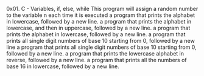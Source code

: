 0x01. C - Variables, if, else, while
This program will assign a random number to the variable n each time it is executed
a program that prints the alphabet in lowercase, followed by a new line.
a program that prints the alphabet in lowercase, and then in uppercase, followed by a new line.
 a program that prints the alphabet in lowercase, followed by a new line.
 a program that prints all single digit numbers of base 10 starting from 0, followed by a new line
 a program that prints all single digit numbers of base 10 starting from 0, followed by a new line.
a program that prints the lowercase alphabet in reverse, followed by a new line.
a program that prints all the numbers of base 16 in lowercase, followed by a new line.
